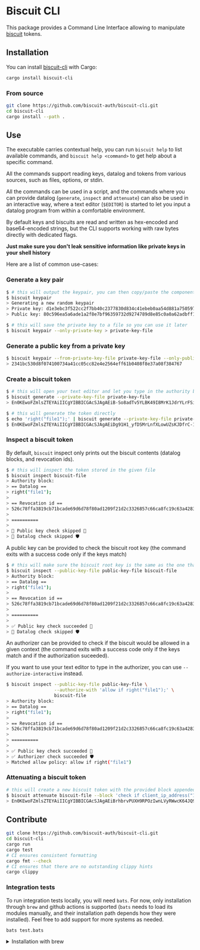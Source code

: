 # Biscuit CLI

This package provides a Command Line Interface allowing to manipulate [biscuit](https://github.com/biscuit-auth/biscuit) tokens.

## Installation

You can install [biscuit-cli](https://crates.io/crates/biscuit-cli) with Cargo:

```sh
cargo install biscuit-cli
```

### From source

```sh
git clone https://github.com/biscuit-auth/biscuit-cli.git
cd biscuit-cli
cargo install --path .
```

## Use

The executable carries contextual help, you can run `biscuit help` to list available commands, and `biscuit help <command>` to get help about a specific command.

All the commands support reading keys, datalog and tokens from various sources, such as files, options, or stdin.

All the commands can be used in a script, and the commands where you can provide datalog (`generate`, `inspect` and `attenuate`) can also be used in an interactive way,
where a text editor (`$EDITOR`) is started to let you input a datalog program from within a comfortable environment.

By default keys and biscuits are read and written as hex-encoded and base64-encoded strings, but the CLI supports working with raw bytes directly with dedicated flags.

**Just make sure you don't leak sensitive information like private keys in your shell history**

Here are a list of common use-cases:

### Generate a key pair

```sh
$ # this will output the keypair, you can then copy/paste the components
$ biscuit keypair
> Generating a new random keypair
> Private key: d1e3ebc3f522cc2f7bb40c2377830d834c41ebeb0aa54d881a75059704dfa6cb
> Public key: 80c596ea5a6ade1a2f8e7bf96359732d9274789d8e85c0a0a62adbff16f4b289

$ # this will save the private key to a file so you can use it later
$ biscuit keypair --only-private-key > private-key-file
```

### Generate a public key from a private key

```sh
$ biscuit keypair --from-private-key-file private-key-file --only-public-key
> 2341bc530d8f074100734a41cc05cc82e4e2564eff61b0408f8e37a08f384767
```

### Create a biscuit token

```sh
$ # this will open your text editor and let you type in the authority block as datalog
$ biscuit generate --private-key-file private-key-file
> En0KEwoFZmlsZTEYAiIICgYIBBICGAcSJAgAEiB-So8adTv5YLBK49I8MrK1JdrYLrFSiFqUkRkVsco9MhpAJzlkr2xHM4JSlFmph7c9UEJPqw_BCscMgkIasAjnXZT5BHpA58M1uo_4KUDbPZSJVtbF93P43X41W7aofjZXAiIiCiCScR0e_rBUa7VjxnKW4PT52ZjC3peMCrWOi1T0jgR0fw==

$ # this will generate the token directly
$ echo 'right("file1");' | biscuit generate --private-key-file private-key-file -
$ En0KEwoFZmlsZTEYAiIICgYIBBICGAcSJAgAEiDg91H1_yfDSMrLnfXLowUZsKJDfrC-1XVSPkbikXYy7BpAacFHci_m8X3PffAgeEXVgF3RvwzhE434KWLNpbDYLE1_IOIwsSjRVqFC4fy-NuY9CEqetJ8fHUfo0I7Qs05TDSIiCiDHkAX0s3RgH_wMYDKlE09S2YZM-1cLmFgl5Nh3gvU0bg==
```

### Inspect a biscuit token

By default, `biscuit` inspect only prints out the biscuit contents (datalog blocks, and revocation ids).

```sh
$ # this will inspect the token stored in the given file
$ biscuit inspect biscuit-file
> Authority block:
> == Datalog ==
> right("file1");
> 
> == Revocation id ==
> 526c78ffa3819cb71bcade69d6d78f80ad1209f21d2c3326857c66ca8fc19c63a4283929b690ae40ca8474594631caee464b0367b781d3cc1139343c13900509
> 
> ==========
> 
> 🙈 Public key check skipped 🔑
> 🙈 Datalog check skipped 🛡️
```

A public key can be provided to check the biscuit root key (the command exits with a success code only if the keys match)

```sh
$ # this will make sure the biscuit root key is the same as the one that's provided
$ biscuit inspect --public-key-file public-key-file biscuit-file
> Authority block:
> == Datalog ==
> right("file1");
> 
> == Revocation id ==
> 526c78ffa3819cb71bcade69d6d78f80ad1209f21d2c3326857c66ca8fc19c63a4283929b690ae40ca8474594631caee464b0367b781d3cc1139343c13900509
> 
> ==========
> 
> ✅ Public key check succeeded 🔑
> 🙈 Datalog check skipped 🛡️
```

An authorizer can be provided to check if the biscuit would be allowed in a given context (the command exits with a success code only if the keys match and if the authorization suceeded).

If you want to use your text editor to type in the authorizer, you can use `--authorize-interactive` instead.

```sh
$ biscuit inspect --public-key-file public-key-file \
                  --authorize-with 'allow if right("file1");' \
                  biscuit-file
> Authority block:
> == Datalog ==
> right("file1");
> 
> == Revocation id ==
> 526c78ffa3819cb71bcade69d6d78f80ad1209f21d2c3326857c66ca8fc19c63a4283929b690ae40ca8474594631caee464b0367b781d3cc1139343c13900509
> 
> ==========
> 
> ✅ Public key check succeeded 🔑
> ✅ Authorizer check succeeded 🛡️
> Matched allow policy: allow if right("file1")
```

### Attenuating a biscuit token

```sh
# this will create a new biscuit token with the provided block appended
$ biscuit attenuate biscuit-file --block 'check if client_ip_address("127.0.0.1);'
> En0KEwoFZmlsZTEYAiIICgYIBBICGAcSJAgAEiBrhbrvPUXH9RPOzIwnLVyRWwcK64JQ97kBvz1hLJfjfBpAUmx4_6OBnLcbyt5p1tePgK0SCfIdLDMmhXxmyo_BnGOkKDkptpCuQMqEdFlGMcruRksDZ7eB08wROTQ8E5AFCRqhAQo3CgVxdWVyeQoRY2xpZW50X2lwX2FkZHJlc3MKCTEyNy4wLjAuMRgCMg4KDAoCCAgSBggJEgIYChIkCAASIL6EGw7TZQ-8sRa0RT1U0cW8mjN_GzoW0jwX_67I0zPCGkDL5ho8NPsZwskzJ86e31qR29grjcEQormtv7I3YoQy_I2aoZGNtlviX72FuBT85KlVxJtjOiLxCIOvJj4MVN0KIiIKIM6btYoZ-ONE2gKEJ2raR8Bck7SMBAUf2sK7Z8I7uM_D
```

## Contribute

```sh
git clone https://github.com/biscuit-auth/biscuit-cli.git
cd biscuit-cli
cargo run
cargo test
# CI ensures consistent formatting
cargo fmt --check
# CI ensures that there are no outstanding clippy hints
cargo clippy
```

### Integration tests

To run integration tests locally, you will need `bats`. For now, only installation through `brew` and github actions is supported (`bats` needs to load its modules manually, and their installation path depends how they were installed). Feel free to add support for more systems as needed.

```sh
bats test.bats
```

<details>
<summary>Installation with brew</summary>
```sh
brew install bats-core
brew tap kaos/shell
brew install bats-assert
brew install bats-file
```
</details>

